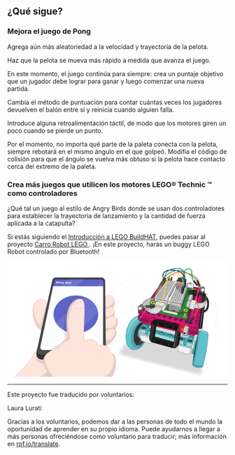 ## ¿Qué sigue?

### Mejora el juego de Pong

Agrega aún más aleatoriedad a la velocidad y trayectoria de la pelota.

Haz que la pelota se mueva más rápido a medida que avanza el juego.

En este momento, el juego continúa para siempre: crea un puntaje objetivo que un jugador debe lograr para ganar y luego comenzar una nueva partida.

Cambia el método de puntuación para contar cuántas veces los jugadores devuelven el balón entre sí y reinicia cuando alguien falla.

Introduce alguna retroalimentación táctil, de modo que los motores giren un poco cuando se pierde un punto.

Por el momento, no importa qué parte de la paleta conecta con la pelota, siempre rebotará en el mismo ángulo en el que golpeó. Modifia el código de colisión para que el ángulo se vuelva más obtuso si la pelota hace contacto cerca del extremo de la paleta.

### Crea más juegos que utilicen los motores LEGO® Technic ™ como controladores

¿Qué tal un juego al estilo de Angry Birds donde se usan dos controladores para establecer la trayectoria de lanzamiento y la cantidad de fuerza aplicada a la catapulta?

Si estás siguiendo el [Introducción a LEGO BuildHAT](https://projects.raspberrypi.org/es-ES/pathways/lego-intro), puedes pasar al proyecto [Carro Robot LEGO ](https://projects.raspberrypi.org/es-ES/projects/lego-robot-car). ¡En este proyecto, harás un buggy LEGO Robot controlado por Bluetooth!

![Proyecto de carro robot Lego](images/robotcar.png)

***

Este proyecto fue traducido por voluntarios:

Laura Lurati

Gracias a los voluntarios, podemos dar a las personas de todo el mundo la oportunidad de aprender en su propio idioma. Puede ayudarnos a llegar a más personas ofreciéndose como voluntario para traducir; más información en [rpf.io/translate](https://rpf.io/translate).
